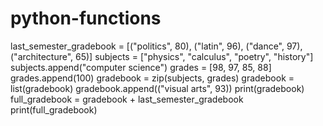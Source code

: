 # python-functions
last_semester_gradebook = [("politics", 80), ("latin", 96), ("dance", 97), ("architecture", 65)]
subjects = ["physics", "calculus", "poetry", "history"]
subjects.append("computer science")
grades = [98, 97, 85, 88]
grades.append(100)
gradebook = zip(subjects, grades)
gradebook = list(gradebook)
gradebook.append(("visual arts", 93))
print(gradebook)
full_gradebook = gradebook + last_semester_gradebook
print(full_gradebook)

